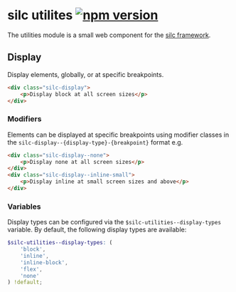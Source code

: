 # silc utilites [![npm version](https://badge.fury.io/js/silc-utilities.svg)](https://badge.fury.io/js/silc-utilities)
The utilities module is a small web component for the [silc framework](https://silc.io).

## Display
Display elements, globally, or at specific breakpoints.

```html
<div class="silc-display">
    <p>Display block at all screen sizes</p>
</div>
```

### Modifiers
Elements can be displayed at specific breakpoints using modifier classes in the `silc-display--{display-type}-{breakpoint}` format e.g.
```html
<div class="silc-display--none">
    <p>Display none at all screen sizes</p>
</div>
<div class="silc-display--inline-small">
    <p>Display inline at small screen sizes and above</p>
</div>
```

### Variables
Display types can be configured via the `$silc-utilities--display-types` variable. By default, the following display types are available:

```scss
$silc-utilities--display-types: (
    'block',
    'inline',
    'inline-block',
    'flex',
    'none'
) !default;
```
